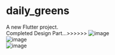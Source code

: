 # daily_greens

A new Flutter project.
<br>
Completed Design Part...>>>>>>
![image](https://github.com/user-attachments/assets/122a46db-1a62-4033-a652-2d32e659be1b)
<br>
![image](https://github.com/user-attachments/assets/d3ac6804-2dd4-429c-9eaa-b46f13a295c0)
<br>
![image](https://github.com/user-attachments/assets/54da6f88-26ae-4fbd-bb3c-68a8d75af477)


